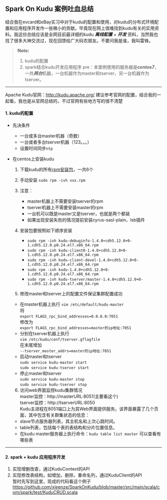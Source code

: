 
Spark On Kudu 案例吐血总结
-------------

结合我在evcard和eBay实习中对于kudu的配置和使用，对kudu的分布式环境配置和应用程序开发作一些微小的贡献。毕竟现在网上很难找到kudu有关的实用资料。我这份总结应该是全网目前最详细的kudu ***离线配置*** + ***开发*** 资料，当然我也找了很多大神交流过，现在回馈给广大码农朋友。不要问我是谁，我叫雷锋。



> **Note:**
>  1. kudu的配置
>  2. spark结合kudu开发应用程序
>  pre：本案例使用的服务器是***centos7***，一共***两台***机器，一台机器作为master和tserver，另一台机器作为tserver。


----------

Apache Kudu官网：http://kudu.apache.org/ 建议参考官网的配置，结合我的一起看，我也是从官网总结的，不过官网有些地方写的很不清楚

#### <i class="icon-file"></i> 1. kudu的配置

 - 先决条件
	 - 一台或多台master机器（奇数）
	 - 一台或者多台tserver机器（123。。。）
	 - 设置时间同步`ntp`




 - 在centos上安装kudu
	1. 下载kudu的所有[rpm安装包](http://archive.cloudera.com/kudu/redhat/7/x86_64/kudu/5/RPMS/x86_64/)，一共6个  
	2. 手动安装 `sudo rpm -ivh xxx.rpm`
	3. 注意：
		 - master机器上不需要安装tserver的rpm
		 - tserver机器上不需要安装master的rpm
		 - 一台机可以既是master又是tserver，也就是两个都装
		 - 如果出现安装失败的情况提前安装cyrus-sasl-plain，lsb插件
 
	4. 安装包要按照如下顺序安装
  
       - `sudo rpm -ivh kudu-debuginfo-1.4.0+cdh5.12.0+0-1.cdh5.12.0.p0.24.el7.x86_64.rpm`
       - `sudo rpm -ivh kudu-client0-1.4.0+cdh5.12.0+0-1.cdh5.12.0.p0.24.el7.x86_64.rpm`
       - `sudo rpm -ivh kudu-client-devel-1.4.0+cdh5.12.0+0-1.cdh5.12.0.p0.24.el7.x86_64.rpm`
       - `sudo rpm -ivh kudu-1.4.0+cdh5.12.0+0-1.cdh5.12.0.p0.24.el7.x86_64.rpm` 
       - `sudo rpm -ivh kudu-tserver/master-1.4.0+cdh5.12.0+0-1.cdh5.12.0.p0.24.el7.x86_64.rpm`
    5. 修改master和tserver上的配置文件保证集群配置成功
      - 在master机器上执行 `vim /etc/default/kudu-master`  
    将  
    `export FLAGS_rpc_bind_addresses=0.0.0.0:7051`  
    修改为   
    `export FLAGS_rpc_bind_addresses=master的ip地址:7051`  
      - 分别在tserver机器上执行  
	 `vim /etc/kudu/conf/tserver.gflagfile`  
	 在末尾增加  
	 `--tserver_master_addrs=master的ip地址:7051`  
      - 启动master和tserver  
  `sudo service kudu-master start`  
  `sudo service kudu-tserver start`  
      - 停止master和tserver  
  `sudo service kudu-master stop`  
  `sudo service kudu-tserver stop`
    6. 访问web界面监控kudu集群情况  
  master监控：http://masterURL:8051(主要看这个)  
  tserver监控：http://tserverURL:8050   
  Kudu主进程在8051端口上为其Web界面提供服务。该界面暴露了几个页面，其中包含有关群集状态的信息：  
     - slave节点服务器列表，其主机名和上次心跳时间。  
     - table列表，包括每个表的表结构和分片位置信息。  
     - 在kudu master服务器上执行命令：`kudu table list master` 可以查看有哪些表  


----------

#### <i class="icon-file"></i> 2. spark + kudu 应用程序开发
1. 实现增删改查，通过KuduContext的API
2. 实现修改表结构，如增加，删除，重命名列，通过KuduClient的API  
暂时先写到这里，现成的代码看这个例子  
https://github.com/xieenze/SparkOnKudu/blob/master/src/main/scala/com/spark/test/KuduCRUD.scala  
